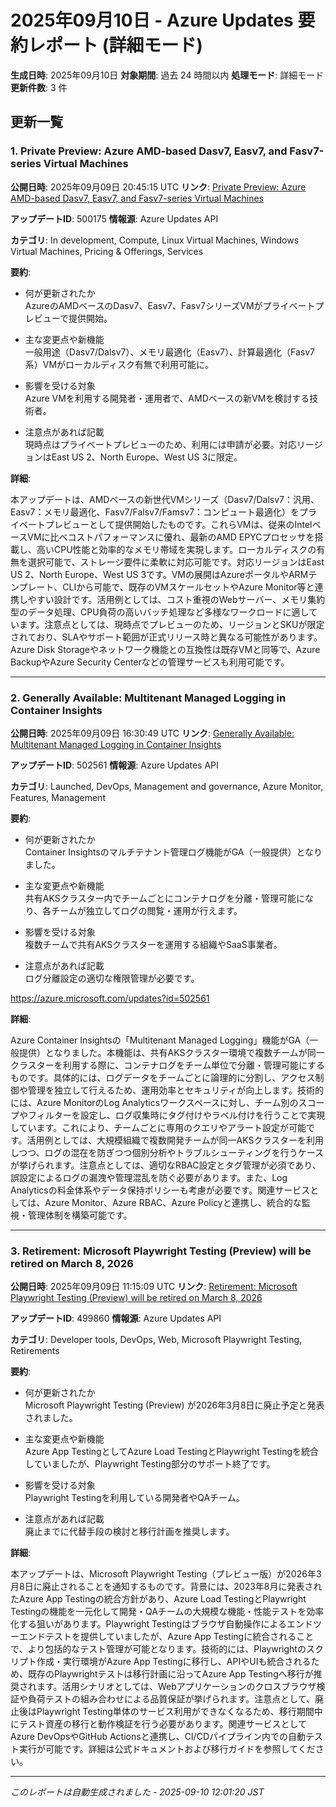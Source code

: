 # 2025年09月10日 - Azure Updates 要約レポート (詳細モード)

**生成日時**: 2025年09月10日
**対象期間**: 過去 24 時間以内
**処理モード**: 詳細モード
**更新件数**: 3 件

## 更新一覧

### 1. Private Preview: Azure AMD-based Dasv7, Easv7, and Fasv7-series Virtual Machines

**公開日時**: 2025年09月09日 20:45:15 UTC
**リンク**: [Private Preview: Azure AMD-based Dasv7, Easv7, and Fasv7-series Virtual Machines](https://azure.microsoft.com/updates?id=500175)

**アップデートID**: 500175
**情報源**: Azure Updates API

**カテゴリ**: In development, Compute, Linux Virtual Machines, Windows Virtual Machines, Pricing & Offerings, Services

**要約**:

- 何が更新されたか  
AzureのAMDベースのDasv7、Easv7、Fasv7シリーズVMがプライベートプレビューで提供開始。

- 主な変更点や新機能  
一般用途（Dasv7/Dalsv7）、メモリ最適化（Easv7）、計算最適化（Fasv7系）VMがローカルディスク有無で利用可能に。  

- 影響を受ける対象  
Azure VMを利用する開発者・運用者で、AMDベースの新VMを検討する技術者。  

- 注意点があれば記載  
現時点はプライベートプレビューのため、利用には申請が必要。対応リージョンはEast US 2、North Europe、West US 3に限定。

**詳細**:

本アップデートは、AMDベースの新世代VMシリーズ（Dasv7/Dalsv7：汎用、Easv7：メモリ最適化、Fasv7/Falsv7/Famsv7：コンピュート最適化）をプライベートプレビューとして提供開始したものです。これらVMは、従来のIntelベースVMに比べコストパフォーマンスに優れ、最新のAMD EPYCプロセッサを搭載し、高いCPU性能と効率的なメモリ帯域を実現します。ローカルディスクの有無を選択可能で、ストレージ要件に柔軟に対応可能です。対応リージョンはEast US 2、North Europe、West US 3です。VMの展開はAzureポータルやARMテンプレート、CLIから可能で、既存のVMスケールセットやAzure Monitor等と連携しやすい設計です。活用例としては、コスト重視のWebサーバー、メモリ集約型のデータ処理、CPU負荷の高いバッチ処理など多様なワークロードに適しています。注意点としては、現時点でプレビューのため、リージョンとSKUが限定されており、SLAやサポート範囲が正式リリース時と異なる可能性があります。Azure Disk Storageやネットワーク機能との互換性は既存VMと同等で、Azure BackupやAzure Security Centerなどの管理サービスも利用可能です。

---

### 2. Generally Available: Multitenant Managed Logging in Container Insights

**公開日時**: 2025年09月09日 16:30:49 UTC
**リンク**: [Generally Available: Multitenant Managed Logging in Container Insights](https://azure.microsoft.com/updates?id=502561)

**アップデートID**: 502561
**情報源**: Azure Updates API

**カテゴリ**: Launched, DevOps, Management and governance, Azure Monitor, Features, Management

**要約**:

- 何が更新されたか  
Container Insightsのマルチテナント管理ログ機能がGA（一般提供）となりました。

- 主な変更点や新機能  
共有AKSクラスター内でチームごとにコンテナログを分離・管理可能になり、各チームが独立してログの閲覧・運用が行えます。

- 影響を受ける対象  
複数チームで共有AKSクラスターを運用する組織やSaaS事業者。

- 注意点があれば記載  
ログ分離設定の適切な権限管理が必要です。  

https://azure.microsoft.com/updates?id=502561

**詳細**:

Azure Container Insightsの「Multitenant Managed Logging」機能がGA（一般提供）となりました。本機能は、共有AKSクラスター環境で複数チームが同一クラスターを利用する際に、コンテナログをチーム単位で分離・管理可能にするものです。具体的には、ログデータをチームごとに論理的に分割し、アクセス制御や管理を独立して行えるため、運用効率とセキュリティが向上します。技術的には、Azure MonitorのLog Analyticsワークスペースに対し、チーム別のスコープやフィルターを設定し、ログ収集時にタグ付けやラベル付けを行うことで実現しています。これにより、チームごとに専用のクエリやアラート設定が可能です。活用例としては、大規模組織で複数開発チームが同一AKSクラスターを利用しつつ、ログの混在を防ぎつつ個別分析やトラブルシューティングを行うケースが挙げられます。注意点としては、適切なRBAC設定とタグ管理が必須であり、誤設定によるログの漏洩や管理混乱を防ぐ必要があります。また、Log Analyticsの料金体系やデータ保持ポリシーも考慮が必要です。関連サービスとしては、Azure Monitor、Azure RBAC、Azure Policyと連携し、統合的な監視・管理体制を構築可能です。

---

### 3. Retirement: Microsoft Playwright Testing (Preview) will be retired on March 8, 2026

**公開日時**: 2025年09月09日 11:15:09 UTC
**リンク**: [Retirement: Microsoft Playwright Testing (Preview) will be retired on March 8, 2026](https://azure.microsoft.com/updates?id=499860)

**アップデートID**: 499860
**情報源**: Azure Updates API

**カテゴリ**: Developer tools, DevOps, Web, Microsoft Playwright Testing, Retirements

**要約**:

- 何が更新されたか  
Microsoft Playwright Testing (Preview) が2026年3月8日に廃止予定と発表されました。

- 主な変更点や新機能  
Azure App TestingとしてAzure Load TestingとPlaywright Testingを統合していましたが、Playwright Testing部分のサポート終了です。

- 影響を受ける対象  
Playwright Testingを利用している開発者やQAチーム。

- 注意点があれば記載  
廃止までに代替手段の検討と移行計画を推奨します。

**詳細**:

本アップデートは、Microsoft Playwright Testing（プレビュー版）が2026年3月8日に廃止されることを通知するものです。背景には、2023年8月に発表されたAzure App Testingの統合方針があり、Azure Load TestingとPlaywright Testingの機能を一元化して開発・QAチームの大規模な機能・性能テストを効率化する狙いがあります。Playwright Testingはブラウザ自動操作によるエンドツーエンドテストを提供していましたが、Azure App Testingに統合されることで、より包括的なテスト管理が可能となります。技術的には、Playwrightのスクリプト作成・実行環境がAzure App Testingに移行し、APIやUIも統合されるため、既存のPlaywrightテストは移行計画に沿ってAzure App Testingへ移行が推奨されます。活用シナリオとしては、Webアプリケーションのクロスブラウザ検証や負荷テストの組み合わせによる品質保証が挙げられます。注意点として、廃止後はPlaywright Testing単体のサービス利用ができなくなるため、移行期間中にテスト資産の移行と動作検証を行う必要があります。関連サービスとしてAzure DevOpsやGitHub Actionsと連携し、CI/CDパイプライン内での自動テスト実行が可能です。詳細は公式ドキュメントおよび移行ガイドを参照してください。

---


*このレポートは自動生成されました - 2025-09-10 12:01:20 JST*